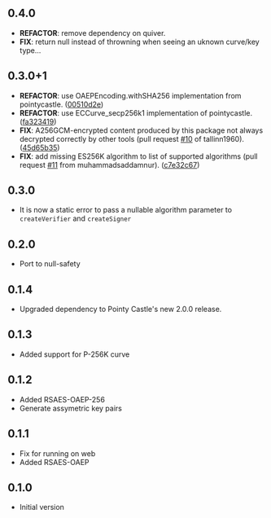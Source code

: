 ## 0.4.0
  -   **REFACTOR**: remove dependency on quiver.
  -   **FIX**: return null instead of throwning when seeing an uknown curve/key type...  

## 0.3.0+1

 - **REFACTOR**: use OAEPEncoding.withSHA256 implementation from pointycastle. ([00510d2e](https://github.com/appsup-dart/crypto_keys/commit/00510d2e3df5b24541230832c162f06c571cd18c))
 - **REFACTOR**: use ECCurve_secp256k1 implementation of pointycastle. ([fa323419](https://github.com/appsup-dart/crypto_keys/commit/fa323419ee9b8512707b7903a43a86d3dca89e70))
 - **FIX**: A256GCM-encrypted content produced by this package not always decrypted correctly by other tools (pull request [#10](https://github.com/appsup-dart/crypto_keys/issues/10) of tallinn1960). ([45d65b35](https://github.com/appsup-dart/crypto_keys/commit/45d65b357e7bf313b64f25cb80bd23c9d9d682e2))
 - **FIX**: add missing ES256K algorithm to list of supported algorithms (pull request [#11](https://github.com/appsup-dart/crypto_keys/issues/11) from muhammadsaddamnur). ([c7e32c67](https://github.com/appsup-dart/crypto_keys/commit/c7e32c67b92953e30a1b791f4572c5d70567b75a))


## 0.3.0

- It is now a static error to pass a nullable algorithm parameter to `createVerifier` and `createSigner`

## 0.2.0

- Port to null-safety

## 0.1.4

- Upgraded dependency to Pointy Castle's new 2.0.0 release.

## 0.1.3

- Added support for P-256K curve

## 0.1.2

- Added RSAES-OAEP-256
- Generate assymetric key pairs

## 0.1.1

- Fix for running on web
- Added RSAES-OAEP 

## 0.1.0

- Initial version
